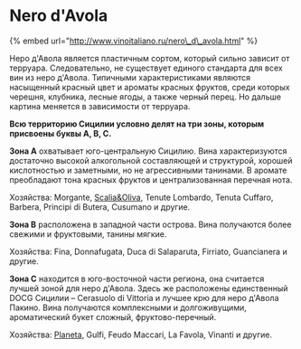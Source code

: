 # Nero d'Avola

{% embed url="http://www.vinoitaliano.ru/nero\_d\_avola.html" %}

Неро д'Авола является пластичным сортом, который сильно зависит от терруара. Следовательно, не существует единого стандарта для всех вин из неро д'Авола. Типичными характеристиками являются насыщенный красный цвет и ароматы красных фруктов, среди которых черешня, клубника, лесные ягоды, а также черный перец. Но дальше картина меняется в зависимости от терруара.

 **Всю территорию Сицилии условно делят на три зоны, которым присвоены буквы A, B, C.**  
  
**Зона A** охватывает юго-центральную Сицилию. Вина характеризуются достаточно высокой алкогольной составляющей и структурой, хорошей кислотностью и заметными, но не агрессивными танинами. В аромате преобладают тона красных фруктов и централизованная перечная нота.

 Хозяйства: Morgante, [Scalia&Oliva](http://www.vinoitaliano.ru/scalia_oliva.html), Tenute Lombardo, Tenuta Cuffaro, Barbera, Principi di Butera, Cusumano и другие.

  
**Зона B** расположена в западной части острова. Вина получаются более свежими и фруктовыми, танины мягкие.  
  
Хозяйства: Fina, Donnafugata, Duca di Salaparuta, Firriato, Guancianera и другие.

 **Зона C** находится в юго-восточной части региона, она считается лучшей зоной для неро д'Авола. Здесь же расположены единственный DOCG Сицилии – Cerasuolo di Vittoria и лучшее крю для неро д'Авола Пакино. Вина получаются комплексными и долгоживущими, ароматический букет сложный, фруктово-перечный.  
  
Хозяйства: [Planeta](http://www.vinoitaliano.ru/planeta.html), Gulfi, Feudo Maccari, La Favola, Vinanti и другие.

